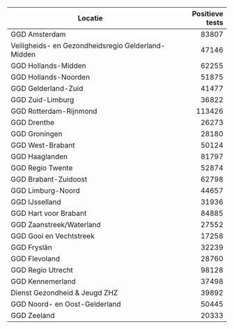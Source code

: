 | Locatie | Positieve tests |
|---------|----------------:|
| GGD Amsterdam                            | 83807 |
| Veiligheids- en Gezondheidsregio Gelderland-Midden | 47146 |
| GGD Hollands-Midden                      | 62255 |
| GGD Hollands-Noorden                     | 51875 |
| GGD Gelderland-Zuid                      | 41477 |
| GGD Zuid-Limburg                         | 36822 |
| GGD Rotterdam-Rijnmond                   | 113426 |
| GGD Drenthe                              | 26273 |
| GGD Groningen                            | 28180 |
| GGD West-Brabant                         | 50124 |
| GGD Haaglanden                           | 81797 |
| GGD Regio Twente                         | 52874 |
| GGD Brabant-Zuidoost                     | 62798 |
| GGD Limburg-Noord                        | 44657 |
| GGD IJsselland                           | 31936 |
| GGD Hart voor Brabant                    | 84885 |
| GGD Zaanstreek/Waterland                 | 27552 |
| GGD Gooi en Vechtstreek                  | 17258 |
| GGD Fryslân                              | 32239 |
| GGD Flevoland                            | 28760 |
| GGD Regio Utrecht                        | 98128 |
| GGD Kennemerland                         | 37498 |
| Dienst Gezondheid & Jeugd ZHZ            | 39892 |
| GGD Noord- en Oost-Gelderland            | 50445 |
| GGD Zeeland                              | 20333 |
